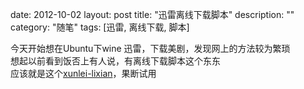 date: 2012-10-02
layout: post
title: "迅雷离线下载脚本"
description: ""
category: "随笔"
tags: [迅雷, 离线下载, 脚本]

今天开始想在Ubuntu下wine 迅雷，下载美剧，发现网上的方法较为繁琐  
想起以前看到饭否上有人说，有离线下载脚本这个东东  
应该就是这个[xunlei-lixian](https://github.com/iambus/xunlei-lixian)，果断试用
